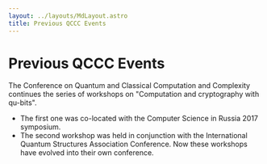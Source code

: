 ```yaml
---
layout: ../layouts/MdLayout.astro
title: Previous QCCC Events
---
```


# Previous QCCC Events

The Conference on Quantum and Classical Computation and Complexity continues the series of workshops on "Computation and cryptography with qu-bits". 
- The first one was co-located with the Computer Science in Russia 2017 symposium.
- The second workshop was held in conjunction with the International Quantum Structures Association Conference.
Now these workshops have evolved into their own conference.

